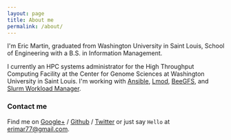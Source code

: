 ```yaml
---
layout: page
title: About me
permalink: /about/
---
```


I'm Eric Martin, graduated from Washington University in Saint Louis, School of Engineering with a B.S. in Information Management.

I currently an HPC systems administrator for the High Throughput Computing Facility at the Center for Genome Sciences at Washington University in Saint Louis.  I'm working with [Ansible](ansible), [Lmod](lmod), [BeeGFS](beegfs), and [Slurm Workload Manager](slurm).

### Contact me

Find me on [Google+][google] / [Github][github] / [Twitter][Twitter] or just say `Hello` at 
[erimar77@gmail.com](erimar77@gmail.com).

[github]: https://github.com/erimar77
[google]: https://plus.google.com/+erimar77
[twitter]: https://twitter.com/erimar77
[ansible]: http://www.ansible.com
[lmod]: https://www.tacc.utexas.edu/research-development/tacc-projects/lmod
[beegfs]: http://www.beegfs.com/cms
[slurm]: http://slurm.schedmd.com
